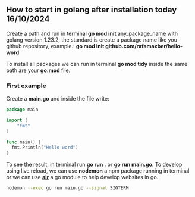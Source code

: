 ## How to start in golang after installation today 16/10/2024

Create a path and run in terminal **go mod init** any_package_name with golang version 1.23.2, the standard is create a package name like you github repository, example.: **go mod init github.com/rafamaxber/hello-word**

To install all packages we can run in terminal **go mod tidy** inside the same path are your **go.mod** file.

### First example

Create a **main.go** and inside the file write:

```go
package main

import (
	"fmt"
)

func main() {
  fmt.Println("Hello word")
}
```

To see the result, in terminal run **go run .** or **go run main.go**.
To develop using live reload, we can use **nodemon** a npm package running in terminal or we can use [**air**](https://github.com/cosmtrek/air) a go module to help develop websites in go.

```bash
nodemon --exec go run main.go --signal SIGTERM
```
